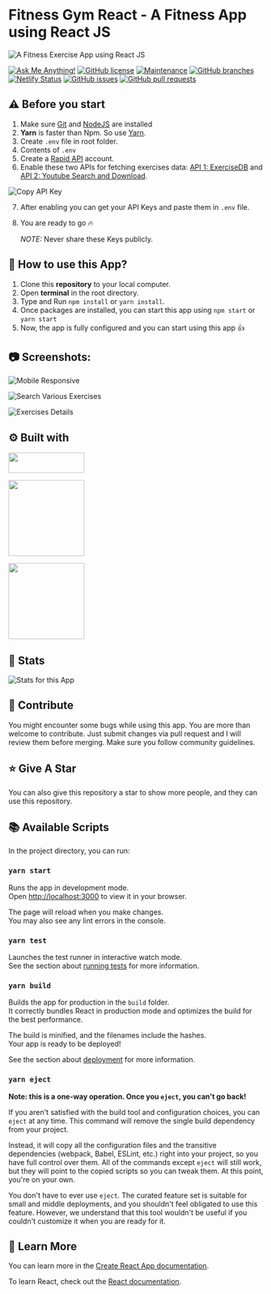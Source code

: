 # Fitness Gym React - A Fitness App using React JS

![A Fitness Exercise App using React JS](https://user-images.githubusercontent.com/71302066/177488360-1745acfe-7c3f-4418-a317-86a671b0adac.png "A Fitness Exercise App using React JS")

[![Ask Me Anything!](https://img.shields.io/badge/Ask%20me-anything-1abc9c.svg)](https://github.com/Adarshagnihotri0 "Ask Me Anything!")
[![GitHub license](https://img.shields.io/github/license/Adarshagnihotri0/fitness-gym-react)](https://github.com/Adarshagnihotri0/fitness-gym-react/blob/main/LICENSE.md "GitHub license")
[![Maintenance](https://img.shields.io/badge/Maintained%3F-yes-green.svg)](https://github.com/Adarshagnihotri0/fitness-gym-react/commits/main "Maintenance")
[![GitHub branches](https://badgen.net/github/branches/Adarshagnihotri0/fitness-gym-react)](https://github.com/Adarshagnihotri0/fitness-gym-react/branches "GitHub branches")
[![Netlify Status](https://api.netlify.com/api/v1/badges/e621768c-44b6-49eb-a814-0a7ee44b0096/deploy-status)](https://fitness-gym-react.netlify.app "Netlify Status")
[![GitHub issues](https://img.shields.io/github/issues/Adarshagnihotri0/fitness-gym-react)](https://github.com/Adarshagnihotri0/fitness-gym-react/issues "GitHub issues")
[![GitHub pull requests](https://img.shields.io/github/issues-pr/Adarshagnihotri0/fitness-gym-react)](https://github.com/Adarshagnihotri0/fitness-gym-react/pulls "GitHub pull requests")

## :warning: Before you start

1. Make sure [Git](https://git-scm.com "Git") and [NodeJS](https://nodejs.org "NodeJS") are installed
2. **Yarn** is faster than Npm. So use [Yarn](https://classic.yarnpkg.com/lang/en/docs/install/ "Yarn").
3. Create `.env` file in root folder.
4. Contents of `.env`
5. Create a [Rapid API](rapidapi.com/hub/ "Rapid API") account.
6. Enable these two APIs for fetching exercises data: [API 1: ExerciseDB](https://rapidapi.com/justin-WFnsXH_t6/api/exercisedb/ "ExerciseDB") and [API 2: Youtube Search and Download](https://rapidapi.com/h0p3rwe/api/youtube-search-and-download/ "Youtube Search and Download").

![Copy API Key](https://user-images.githubusercontent.com/71302066/177490655-c1dddcdd-2ef7-431e-b760-3e54f52a65b1.png "Copy API Key")

7. After enabling you can get your API Keys and paste them in `.env` file.
8. You are ready to go :fire:

   _NOTE:_ Never share these Keys publicly.

## :pushpin: How to use this App?

1. Clone this **repository** to your local computer.
2. Open **terminal** in the root directory.
3. Type and Run `npm install` or `yarn install`.
4. Once packages are installed, you can start this app using `npm start` or `yarn start`
5. Now, the app is fully configured and you can start using this app :+1:

## :camera: Screenshots:

![Mobile Responsive](https://user-images.githubusercontent.com/71302066/177491188-113d2f26-7284-44ed-bd96-6dd2dcf8a301.png "Mobile Responsive")

![Search Various Exercises](https://user-images.githubusercontent.com/71302066/177491421-e28e3641-8818-4d64-9257-cf004d5dc528.png "Search Various Exercises")

![Exercises Details](https://user-images.githubusercontent.com/71302066/177491601-fca87f3f-776a-4c2a-9618-e645d31c336e.png "Exercises Details")

## :gear: Built with

[<img src="https://img.shields.io/badge/JavaScript-323330?style=for-the-badge&logo=javascript&logoColor=F7DF1E" width="150" height="40" />](https://www.javascript.com/ "JavaScript")

[<img src="https://img.shields.io/badge/React-20232A?style=for-the-badge&logo=react&logoColor=61DAFB" width="150" />](https://reactjs.org/ "React JS")

[<img src="https://img.shields.io/badge/Material%20UI-007FFF?style=for-the-badge&logo=mui&logoColor=white" width="150" />](https://mui.com// "Material UI")

## :wrench: Stats

![Stats for this App](https://user-images.githubusercontent.com/71302066/177492228-a8905381-66e6-4b95-9b3b-302cfe1819d0.svg "Stats for this App")

## :raised_hands: Contribute

You might encounter some bugs while using this app. You are more than welcome to contribute. Just submit changes via pull request and I will review them before merging. Make sure you follow community guidelines.

## :star: Give A Star

You can also give this repository a star to show more people, and they can use this repository.

## :books: Available Scripts

In the project directory, you can run:

### `yarn start`

Runs the app in development mode.\
Open [http://localhost:3000](http://localhost:3000) to view it in your browser.

The page will reload when you make changes.\
You may also see any lint errors in the console.

### `yarn test`

Launches the test runner in interactive watch mode.\
See the section about [running tests](https://facebook.github.io/create-react-app/docs/running-tests) for more information.

### `yarn build`

Builds the app for production in the `build` folder.\
It correctly bundles React in production mode and optimizes the build for the best performance.

The build is minified, and the filenames include the hashes.\
Your app is ready to be deployed!

See the section about [deployment](https://facebook.github.io/create-react-app/docs/deployment) for more information.

### `yarn eject`

**Note: this is a one-way operation. Once you `eject`, you can't go back!**

If you aren't satisfied with the build tool and configuration choices, you can `eject` at any time. This command will remove the single build dependency from your project.

Instead, it will copy all the configuration files and the transitive dependencies (webpack, Babel, ESLint, etc.) right into your project, so you have full control over them. All of the commands except `eject` will still work, but they will point to the copied scripts so you can tweak them. At this point, you're on your own.

You don't have to ever use `eject`. The curated feature set is suitable for small and middle deployments, and you shouldn't feel obligated to use this feature. However, we understand that this tool wouldn't be useful if you couldn't customize it when you are ready for it.

## :page_with_curl: Learn More

You can learn more in the [Create React App documentation](https://facebook.github.io/create-react-app/docs/getting-started).

To learn React, check out the [React documentation](https://reactjs.org/).
